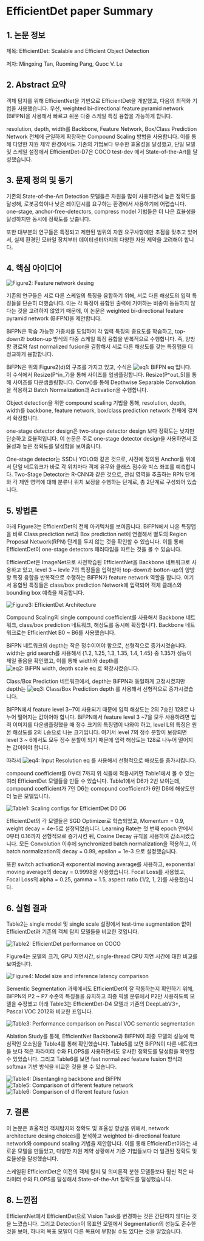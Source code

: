 # EfficientDet paper Summary
## 1. 논문 정보
제목: EfficientDet: Scalable and Efficient Object Detection

저자: Mingxing Tan, Ruoming Pang, Quoc V. Le

## 2. Abstract 요약
객체 탐지를 위해 EfficientNet을 기반으로 EfficientDet을 개발했고, 다음의 최적화 기법을 사용했습니다. 우선, weighted bi-directional feature pyramid network (BiFPN)을 사용해서 빠르고 쉬운 다중 스케일 특징 융합을 가능하게 합니다.

resolution, depth, width를 Backbone, Feature Network, Box/Class Prediction Network 전체에 균일하게 확장하는 Compound Scaling 방법을 사용합니다. 이를 통해 다양한 자원 제약 환경에서도 기존의 기법보다 우수한 효율성을 달성했고, 단일 모델 및 스케일 설정에서 EfficientDet-D7은 COCO test-dev 에서 State-of-the-Art를 달성했습니다.

## 3. 문제 정의 및 동기
기존의 State-of-the-Art Detection 모델들은 자원을 많이 사용하면서 높은 정확도를 달성해, 로봇공학이나 낮은 레이턴시를 요구하는 환경에서 사용하기에 어렵습니다. one-stage, anchor-free-detectors, compress model 기법들은 더 나은 효율성을 달성하지만 동시에 정확도를 낮춥니다.

또한 대부분의 연구들은 특정되고 제한된 범위의 자원 요구사항에만 초점을 맞추고 있어서, 실제 환경인 모바일 장치부터 데이터센터까지의 다양한 자원 제약을 고려해야 합니다.

## 4. 핵심 아이디어
![Figure2: Feature network desing](image/Figure2.png)

기존의 연구들은 서로 다른 스케일의 특징을 융합하기 위해, 서로 다른 해상도의 입력 특징들을 단순히 더했습니다. 이는 각 특징이 융합된 출력에 기여하는 비중이 동등하지 않다는 것을 고려하지 않았기 때문에, 이 논문은 weighted bi-directional feature pyramid network (BiFPN)을 제안합니다.

BiFPN은 학습 가능한 가중치를 도입하여 각 입력 특징의 중요도를 학습하고, top-down과 botton-up 방식의 다중 스케일 특징 융합을 반복적으로 수행합니다. 즉, 양방향 경로와 fast normalized fusion을 결합해서 서로 다른 해상도를 갖는 특징맵을 더 정교하게 융합합니다.

BiFPN은 위의 Figure2(d)의 구조를 가지고 있고, 수식은 ![eq1: BiFPN eq](image/eq1.png) 입니다. 이 수식에서 Resize(P^in_7)을 통해 사이즈를 업샘플링합니다. Resize(P^out_5)를 통해 사이즈를 다운샘플링합니다. Conv()를 통해 Depthwise Separable Convolution을 적용하고 Batch Normalization과 Activation을 수행합니다.

Object detection을 위한 compound scaling 기법을 통해, resolution, depth, width를 backbone, feature network, box/class prediction network 전체에 걸쳐서 확장합니다.

one-stage detector design은 two-stage detector design 보다 정확도는 낮지만 단순하고 효율적입니다. 이 논문은 주로 one-stage detector design을 사용하면서 효율성과 높은 정확도를 달성함을 보여줍니다.

One-stage detector는 SSD나 YOLO와 같은 것으로, 사전에 정의된 Anchor들 위에서 단일 네트워크가 바로 각 위치마다 객체 유무와 클래스 점수와 박스 좌표를 예측합니다. Two-Stage Detector는 R-CNN과 같은 것으로, 관심 영역을 추출하는 RPN 단계와 각 제안 영역에 대해 분류나 위치 보정을 수행하는 단계로, 총 2단계로 구성되어 있습니다.

## 5. 방법론
아래 Figure3는 EfficientDet의 전체 아키텍처를 보여줍니다. BiFPN에서 나온 특징맵을 바로 Class prediction net과 Box prediction net에 연결해서 별도의 Region Proposal Network(RPN) 단계를 두지 않는 것을 확인할 수 있습니다. 이를 통해 EfficientDet이 one-stage detectors 패러다임을 따르는 것을 볼 수 있습니다.

EfficientDet은 ImageNet으로 사전학습된 EfficientNet을 Backbone 네트워크로 사용하고 있고, level 3 ~ levle 7의 특징들을 입력받아 top-down과 botton-up의 양방향 특징 융합을 반복적으로 수행하는 BiFPN가 feature network 역할을 합니다. 여기서 융합된 특징들은 class/box prediction Network에 입력되어 객체 클래스와 bounding box 예측을 제공합니다.

![Figure3: EfficientDet Architecture](image/Figure3.png)

Compound Scaling의 single compound coefficient를 사용해서 Backbone 네트워크, class/box prediction 네트워크, 해상도를 동시에 확장합니다. Backbone 네트워크로는 EfficientNet B0 ~ B6를 사용했습니다.

BiFPN 네트워크의 depth는 작은 정수이어야 함으로, 선형적으로 증가시켰습니다. width는 grid search를 사용해서 {1.2, 1.25, 1.3, 1.35, 1.4, 1.45} 중 1.35가 성능이 제일 좋음을 확인했고, 이를 통해 width와 depth를 ![eq2: BiFPN width, depth scale eq](image/eq2.png) 로 확장시켰습니다.

Class/Box Prediction 네트워크에서, depth는 BiFPN과 동일하게 고정시켰지만 depth는 ![eq3: Class/Box Prediction depth](image/eq3.png) 를 사용해서 선형적으로 증가시켰습니다.

BiFPN에서 feature level 3~7이 사용되기 때문에 입력 해상도는 2의 7승인 128로 나누어 떨어지는 값이어야 합니다. BiFPN에서 feature level 3 ~7을 모두 사용하려면 입력 이미지를 다운샘플링했을 때 정수 크기의 특징맵이 나와야 하고, level L의 특징은 원본 해상도를 2의 L승으로 나눈 크기입니다. 여기서 level 7의 정수 분할이 보장되면 level 3 ~ 6에서도 모두 정수 분할이 되기 때문에 입력 해상도는 128로 나누어 떨어지는 값이어야 합니다.

따라서 ![eq4: Input Resolution eq](image/eq4.png) 를 사용해서 선형적으로 해상도를 증가시킵니다.

compound coefficient를 0부터 7까지 위 식들에 적용시키면 Table1에서 볼 수 있는 여러 EfficientDet 모델들을 만들 수 있습니다. Table1에서 D6가 2번 보이는데, compound coefficient가 7인 D6는 comopund coefficient가 6인 D6에 해상도만 더 높은 모델입니다.

![Table1: Scaling configs for EfficientDet D0 D6](image/Table1.png)

EfficientDet의 각 모델들은 SGD Optimizer로 학습되었고, Momentum = 0.9, weight decay = 4e-5로 설정되었습니다. Learning Rate는 첫 번째 epoch 안에서 0부터 0.16까지 선형적으로 증가시킨 뒤, Cosine Decay 규칙을 사용하여 감소시켰습니다. 모든 Convolution 이후에 synchronized batch normalization을 적용하고, 이 batch normalization의 decay = 0.99, epsilon = 1e-3 으로 설정했습니다.

또한 switch activation과 exponential moving average를 사용하고, exponential moving average의 decay = 0.9998을 사용했습니다. Focal Loss를 사용했고, Focal Loss의 alpha = 0.25, gamma = 1.5, aspect ratio {1/2, 1, 2}를 사용했습니다.

## 6. 실험 결과
Table2는 single model 및 single scale 설정에서 test-time augmentation 없이 EfficientDet과 기존의 객체 탐지 모델들을 비교한 것입니다.

![Table2: EfficientDet performance on COCO](image/Table2.png)

Figure4는 모델의 크기, GPU 지연시간, single-thread CPU 지연 시간에 대한 비교를 보여줍니다.

![Figure4: Model size and inference latency comparison](image/Figure4.png)

Sementic Segmentation 과제에서도 EfficientDet이 잘 작동하는지 확인하기 위해, BiFPN의 P2 ~ P7 수준의 특징들을 유지하고 최종 픽셀 분류에서 P2만 사용하도록 모델을 수정했고 아래 Table3는 EfficientDet-D4 모델과 기존의 DeepLabV3+, Pascal VOC 2012와 비교한 표입니다.

![Table3: Performance comparison on Pascal VOC semantic segmentation](image/Table3.png)

Ablation Study를 통해, EfficientNet Backbone과 BiFPN이 최종 모델의 성능에 핵심적인 요소임을 Table4를 통해 확인했습니다. Table5를 보면 BiFPN이 다른 네트워크들 보다 적은 파라미터 수와 FLOPS를 사용하면서도 유사한 정확도를 달성함을 확인할 수 있었습니다. 그리고 Table6를 보면 fast normalized feature fusion 방식과 softmax 기반 방식을 비교한 것을 볼 수 있습니다.

![Table4: Disentangling backbone and BiFPN](image/Table4.png)
![Table5: Comparison of different feature network](image/Table5.png)
![Table6: Comparison of different feature fusion](image/Table6.png)

## 7. 결론
이 논문은 효율적인 객체탐지와 정확도 및 효율성 향상을 위해서, network architecture desing choices를 분석하고 weighted bi-directional feature network와 compound scaling 기법을 제안합니다. 이를 통해 EfficientDet이라는 새로운 모델을 만들었고, 다양한 자원 제약 상황에서 기존 기법들보다 더 일관된 정확도 및 효율성을 달성했습니다.

스케일된 EfficientDet은 이전의 객체 탐지 및 의미론적 분한 모델들보다 훨씬 적은 파라미터 수와 FLOPS를 달성해서 State-of-the-Art 정확도를 달성했습니다.

## 8. 느낀점
EfficientNet에서 EfficientDet으로 Vision Task를 변경하는 것은 간단하지 않다는 것을 느꼈습니다. 그리고 Detection이 목표인 모델에서 Segmentation의 성능도 준수한 것을 보아, 하나의 목표 모델이 다른 목표에 부합될 수도 있다는 것을 알았습니다.
